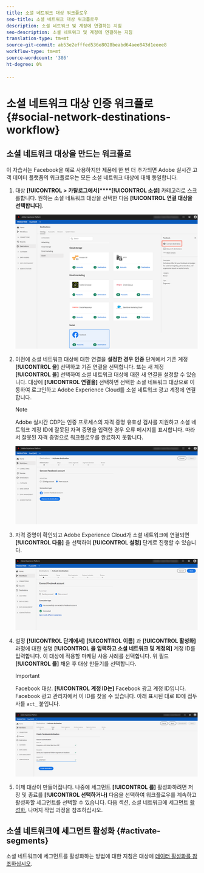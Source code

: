 ```yaml
---
title: 소셜 네트워크 대상 워크플로우
seo-title: 소셜 네트워크 대상 워크플로우
description: 소셜 네트워크 및 계정에 연결하는 지침
seo-description: 소셜 네트워크 및 계정에 연결하는 지침
translation-type: tm+mt
source-git-commit: ab53e2efffed536e8028beabd64aee843d1eeee8
workflow-type: tm+mt
source-wordcount: '386'
ht-degree: 0%

---
```



# 소셜 네트워크 대상 인증 워크플로 {#social-network-destinations-workflow}

## 소셜 네트워크 대상을 만드는 워크플로

이 자습서는 Facebook을 예로 사용하지만 제품에 한 번 더 추가되면 Adobe 실시간 고객 데이터 플랫폼의 워크플로우는 모든 소셜 네트워크 대상에 대해 동일합니다.

1. 대상 **[!UICONTROL > 카탈로그에서]****[!UICONTROL 소셜]** 카테고리로 스크롤합니다. 원하는 소셜 네트워크 대상을 선택한 다음 **[!UICONTROL 연결 대상을 선택합니다]**.

   ![소셜 네트워크 대상에 연결](/help/rtcdp/destinations/assets/facebook-catalog-view.png)

2. 이전에 소셜 네트워크 대상에 대한 연결을 **설정한 경우 인증** 단계에서 기존 계정 **[!UICONTROL 을]** 선택하고 기존 연결을 선택합니다. 또는 새 계정 **[!UICONTROL 을]** 선택하여 소셜 네트워크 대상에 대한 새 연결을 설정할 수 있습니다. 대상에 **[!UICONTROL 연결을]** 선택하면 선택한 소셜 네트워크 대상으로 이동하여 로그인하고 Adobe Experience Cloud를 소셜 네트워크 광고 계정에 연결합니다.

   >[!NOTE]
   >
   >Adobe 실시간 CDP는 인증 프로세스의 자격 증명 유효성 검사를 지원하고 소셜 네트워크 계정 ID에 잘못된 자격 증명을 입력한 경우 오류 메시지를 표시합니다. 따라서 잘못된 자격 증명으로 워크플로우를 완료하지 못합니다.

   ![소셜 네트워크 대상에 연결 - 인증 단계](/help/rtcdp/destinations/assets/facebook-pre-connect-view.png)

3. 자격 증명이 확인되고 Adobe Experience Cloud가 소셜 네트워크에 연결되면 **[!UICONTROL 다음]** 을 선택하여 **[!UICONTROL 설정]** 단계로 진행할 수 있습니다.

   ![자격 증명 확인됨](/help/rtcdp/destinations/assets/facebook-post-connection-view.png)

4. 설정 **[!UICONTROL 단계에서]** **[!UICONTROL 이름]** 과 **[!UICONTROL 활성화]** 과정에 대한 설명 **[!UICONTROL 을 입력하고 소셜 네트워크 및 계정의]** 계정 ID를 입력합니다. 이 대상에 적용할 마케팅 사용 사례를 선택합니다. 위 필드 **[!UICONTROL 를]** 채운 후 대상 만들기를 선택합니다.

   >[!IMPORTANT]
   >
   > Facebook 대상. **[!UICONTROL 계정 ID는]** Facebook 광고 계정 ID입니다. Facebook 광고 관리자에서 이 ID를 찾을 수 있습니다. 아래 표시된 대로 ID에 접두사를 `act_` 붙입니다.

   ![소셜 네트워크 대상에 연결 - 설정 단계](/help/rtcdp/destinations/assets/social-network-setup-step.png)

5. 이제 대상이 만들어집니다. 나중에 세그먼트 **[!UICONTROL 를]** 활성화하려면 저장 및 종료를 **[!UICONTROL 선택하거나]** 다음을 선택하여 워크플로우를 계속하고 활성화할 세그먼트를 선택할 수 있습니다. 다음 섹션, 소셜 네트워크에 세그먼트 [활성화](#activate-segments), 나머지 작업 과정을 참조하십시오.

## 소셜 네트워크에 세그먼트 활성화 {#activate-segments}

소셜 네트워크에 세그먼트를 활성화하는 방법에 대한 지침은 대상에 [데이터 활성화를 참조하십시오](/help/rtcdp/destinations/activate-destinations.md).


<!--

// update IMPORTANT note in step 4 after marketing use cases are released for RTCDP

    >[!IMPORTANT]
    >
    > * The *Single Identity Personalization* marketing use case is selected by default for social network destinations and cannot be removed. 
    > * For Facebook destinations. **[!UICONTROL Account ID]** is your Facebook Ad Account ID. You can find this ID in the Facebook Ads Manager. Prefix the ID with `act_` as shown below: 

    ![Connect to social network destination - setup step](/help/rtcdp/destinations/assets/social-networks-setup-step.png)